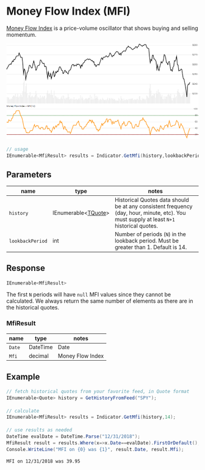 ﻿# Money Flow Index (MFI)

[Money Flow Index](https://en.wikipedia.org/wiki/Money_flow_index) is a price-volume oscillator that shows buying and selling momentum.

![image](chart.png)

```csharp
// usage
IEnumerable<MfiResult> results = Indicator.GetMfi(history,lookbackPeriod);
```

## Parameters

| name | type | notes
| -- |-- |--
| `history` | IEnumerable\<[TQuote](../../docs/GUIDE.md#quote)\> | Historical Quotes data should be at any consistent frequency (day, hour, minute, etc).  You must supply at least `N+1` historical quotes.
| `lookbackPeriod` | int | Number of periods (`N`) in the lookback period.  Must be greater than 1. Default is 14.

## Response

```csharp
IEnumerable<MfiResult>
```

The first `N` periods will have `null` MFI values since they cannot be calculated.  We always return the same number of elements as there are in the historical quotes.

### MfiResult

| name | type | notes
| -- |-- |--
| `Date` | DateTime | Date
| `Mfi` | decimal | Money Flow Index

## Example

```csharp
// fetch historical quotes from your favorite feed, in Quote format
IEnumerable<Quote> history = GetHistoryFromFeed("SPY");

// calculate
IEnumerable<MfiResult> results = Indicator.GetMfi(history,14);

// use results as needed
DateTime evalDate = DateTime.Parse("12/31/2018");
MfiResult result = results.Where(x=>x.Date==evalDate).FirstOrDefault();
Console.WriteLine("MFI on {0} was {1}", result.Date, result.Mfi);
```

```bash
MFI on 12/31/2018 was 39.95
```
